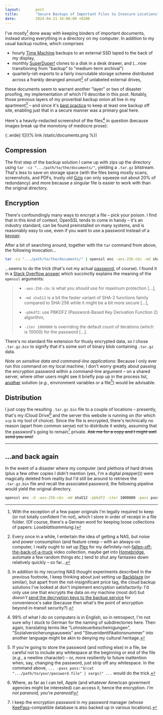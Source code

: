 ```yaml
---
layout:       post
title:        "Secure Backups of Important Files to Insecure Locations"
date:         2024-04-21 16:00:00 +0200
---
```


I've mostly[^loseblattsammlung] done away with keeping binders of important documents, instead storing everything in a directory on my computer. In addition to my usual backup routine, which comprises

[^loseblattsammlung]: With the exception of a few paper originals I'm legally required to keep (or not totally confident I'm *not*), which I store in order of receipt in a file folder. (Of course, there's a German word for keeping loose collections of papers: *Loseblattsammlung*.)

* hourly [Time Machine](https://support.apple.com/en-us/104984) backups to an external SSD taped to the back of my display,
* monthly [SuperDuper!](https://shirt-pocket.com/SuperDuper/SuperDuperDescription.html) clones to a disk in a desk drawer, and (...now transitioning from "backup" to "medium-term archival")
* quarterly-ish exports to a fairly inscrutable storage scheme distributed across a frankly deranged amount[^nas] of unlabeled external drives,

[^nas]: Every once in a while, I entertain the idea of getting a NAS, but noise and power consumption (and feature creep – with an always-on computer, I really ought to set up [Plex](https://www.plex.tv) for my definitely-not-[fallen-off-the-back-of-a-truck](https://en.wiktionary.org/wiki/fall_off_the_back_of_a_truck) video collection, maybe get into [Homebridge](https://homebridge.io), automate a few random things etc.) tend to shut any fantasies down relatively quickly – so far...

these documents seem to warrant another "layer" or two of disaster proofing, my implementation of which I'll describe in this post. Notably, those previous layers of my proverbial backup onion all live in my apartment[^backblaze] – and since it's [best practice](https://www.backblaze.com/blog/whats-the-diff-3-2-1-vs-3-2-1-1-0-vs-4-3-2/) to keep at least one backup off site, enabling just that in a secure manner was a primary goal here.

[^backblaze]: In addition to my recurring NAS thought experiments described in the previous footnote, I keep thinking about just setting up [Backblaze](https://www.backblaze.com/cloud-backup) (or similar), but apart from the not-insignificant price tag, the cloud backup solutions I've looked at don't implement encryption satisfactorily: I'd only use one that encrypts the data on my machine (most do!) but *doesn't* [send the decryption keys to the backup service](https://www.backblaze.com/computer-backup/docs/encryption) for convenience's sake (because then what's the point of encryption beyond in-transit security?).

Here's a heavily-redacted screenshot of the files[^german] in question (because images break up the monotony of mediocre prose):

[^german]: 99% of what I do on computers is in English, so in retrospect, I'm not sure why I stuck to German for the naming of subdirectories here. Then again, translating terms like "Lohnsteuerbescheinigungen", "Sozialversicherungsausweis" and "Steueridentifikationsnummer" into another language might be akin to denying my cultural heritage.

{:.wide}
![]({% link /static/documents.png %})


## Compression

The first step of the backup solution I came up with zips up the directory using `tar -cz ".../path/to/the/documents/"`, yielding a `.tar.gz` bitstream. That's less to save on storage space (with the files being mostly scans, screenshots, and PDFs, trusty old [Gzip](https://jvns.ca/blog/2013/10/23/day-15-how-gzip-works/) can only squeeze out about 20% of redundancy) and more because a singular file is easier to work with than the original directory.


## Encryption

There's confoundingly many ways to encrypt a file – pick your poison. I find that in this kind of context, OpenSSL tends to come in handy – it's an industry standard, can be found preinstalled on many systems, and is reasonably easy to use, even if you want to use a password instead of a [keypair](https://opensource.com/article/21/4/encryption-decryption-openssl).

After a bit of searching around, together with the `tar` command from above, the following invocation...

```sh
tar -cz ".../path/to/the/documents/" | openssl enc -aes-256-cbc -md sha512 -pbkdf2 -iter 1000000 -pass pass:"correct-horse-battery-staple" -out ".../temporary/documents.tar.gz.bin"
```

...seems to do the trick (that's not my actual [password](https://xkcd.com/936/), of course). I found it in a [Stack Overflow answer](https://unix.stackexchange.com/a/507132) which succinctly explains the meaning of the `openssl` arguments:

> - `-aes-256-cbc` is what you *should* use for maximum protection [...],
>
> - `-md sha512` is a bit the faster variant of SHA-2 functions family compared to SHA-256 while it might be a bit more secure [...],
>
> - `-pbkdf2`: use PBKDF2 (Password-Based Key Derivation Function 2) algorithm,
>
> - `-iter 1000000` is overriding the default count of iterations (which is 10000) for the password [...].

There's no standard file extension for thusly encrypted data, so I chose `.tar.gz.bin` to signify that it's some sort of binary blob containing `.tar.gz` data.

*Note on sensitive data and command-line applications:* Because I only ever run this command on my local machine, I don't worry greatly about passing the encryption password within a command-line argument – on a shared server, where other users might see it briefly pop up in the process list, [another](https://superuser.com/a/724987) solution (*e.g.*, environment variables or a file[^xargs]) would be advisable.

[^xargs]: If you're going to store the password (and nothing else) in a file, be careful not to include any whitespace at the beginning or end of the file (*e.g.*, a newline character) – or, more resiliently to future inattention when, say, changing the password, just strip off any whitespace. In the command above, `... -pass pass:"$(cat ".../path/to/your/password.file" | xargs)" ...` would do the trick.


## Distribution

I just copy the resulting `.tar.gz.bin` file to a couple of locations – presently, that's my iCloud Drive[^paranoia] and the server this website is running on (for which `scp` is my tool of choice). Since the file is encrypted, there's technically no reason (apart from common sense) not to distribute it widely, assuming that the password's going to remain[^passman] private. ~~Ask me for a copy and I might well send you one!~~

[^paranoia]: Where, as far as I can tell, Apple (and whatever American goverment agencies might be interested) can access it, hence the encryption. *I'm not paranoid, you're paranoid!*

[^passman]: I keep the encryption password in my password manager (whose [KeePass](https://keepass.info)-compatible database is also backed up in various locations).

---

## ...and back again

In the event of a disaster where my computer (and plethora of hard drives (plus a few other copies I didn't mention (yes, I'm a digital prepper))) were magically deleted from reality *but* I'd still be around to retrieve the `.tar.gz.bin` file and recall the associated password, the following pipeline would yield the original directory.

```sh
openssl enc -d -aes-256-cbc -md sha512 -pbkdf2 -iter 1000000 -pass pass:"correct-horse-battery-staple" -in ".../temporary/documents.tar.gz.bin" | tar -xzf -
```
